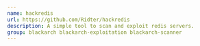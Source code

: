 ```yaml
---
name: hackredis
url: https://github.com/Ridter/hackredis
description: A simple tool to scan and exploit redis servers.
group: blackarch blackarch-exploitation blackarch-scanner
---
```

